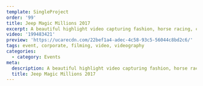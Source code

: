 ```yaml
---
template: SingleProject
order: '99'
title: Jeep Magic Millions 2017
excerpt: A beautiful highlight video capturing fashion, horse racing, celebrities, royalty, punters and of the excitement of a show stopper event – the Magic Millions in 2017.
video: '199483421'
preview: 'https://ucarecdn.com/22bef1a4-adec-4c58-93c5-56044c8bd2c6/'
tags: event, corporate, filming, video, videography
categories:
  - category: Events
meta:
  description: A beautiful highlight video capturing fashion, horse racing, celebrities, royalty, punters and of the excitement of a show stopper event – the Magic Millions in 2017.
  title: Jeep Magic Millions 2017
---
```

